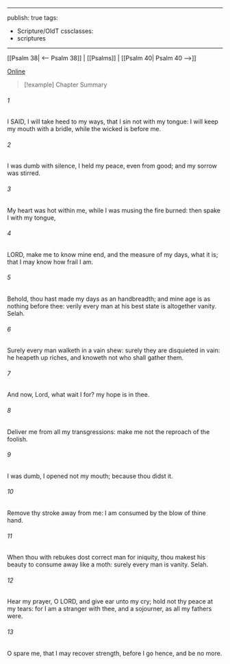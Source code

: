 

---
publish: true
tags:
  - Scripture/OldT
cssclasses:
  - scriptures
---
[[Psalm 38| <-- Psalm 38]] | [[Psalms]] | [[Psalm 40| Psalm 40 -->]]

[Online](https://churchofjesuschrist.org/study/scriptures/ot/ps/39?lang=eng)

>[!example] Chapter Summary
>
###### 1
I SAID, I will take heed to my ways, that I sin not with my tongue: I will keep my mouth with a bridle, while the wicked is before me.
###### 2
I was dumb with silence, I held my peace, even from good; and my sorrow was stirred.
###### 3
My heart was hot within me, while I was musing the fire burned: then spake I with my tongue,
###### 4
LORD, make me to know mine end, and the measure of my days, what it is; that I may know how frail I am.
###### 5
Behold, thou hast made my days as an handbreadth; and mine age is as nothing before thee: verily every man at his best state is altogether vanity.  Selah.
###### 6
Surely every man walketh in a vain shew: surely they are disquieted in vain: he heapeth up riches, and knoweth not who shall gather them.
###### 7
And now, Lord, what wait I for?  my hope is in thee.
###### 8
Deliver me from all my transgressions: make me not the reproach of the foolish.
###### 9
I was dumb, I opened not my mouth; because thou didst it.
###### 10
Remove thy stroke away from me: I am consumed by the blow of thine hand.
###### 11
When thou with rebukes dost correct man for iniquity, thou makest his beauty to consume away like a moth: surely every man is vanity.  Selah.
###### 12
Hear my prayer, O LORD, and give ear unto my cry; hold not thy peace at my tears: for I am a stranger with thee, and a sojourner, as all my fathers were.
###### 13
O spare me, that I may recover strength, before I go hence, and be no more.



